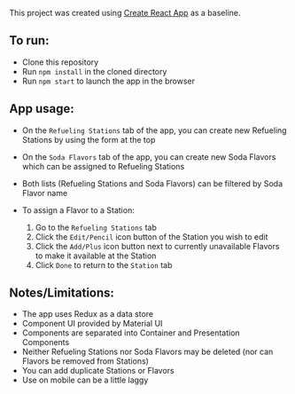 This project was created using [Create React App](https://github.com/facebookincubator/create-react-app) as a baseline.

## To run:

* Clone this repository
* Run `npm install` in the cloned directory
* Run `npm start` to launch the app in the browser

## App usage:

* On the `Refueling Stations` tab of the app, you can create new Refueling Stations by using the form at the top
* On the `Soda Flavors` tab of the app, you can create new Soda Flavors which can be assigned to Refueling Stations
* Both lists (Refueling Stations and Soda Flavors) can be filtered by Soda Flavor name
* To assign a Flavor to a Station:

    1. Go to the `Refueling Stations` tab
    2. Click the `Edit/Pencil` icon button of the Station you wish to edit
    3. Click the `Add/Plus` icon button next to currently unavailable Flavors to make it available at the Station
    4. Click `Done` to return to the `Station` tab

## Notes/Limitations:

* The app uses Redux as a data store
* Component UI provided by Material UI
* Components are separated into Container and Presentation Components
* Neither Refueling Stations nor Soda Flavors may be deleted (nor can Flavors be removed from Stations)
* You can add duplicate Stations or Flavors
* Use on mobile can be a little laggy 